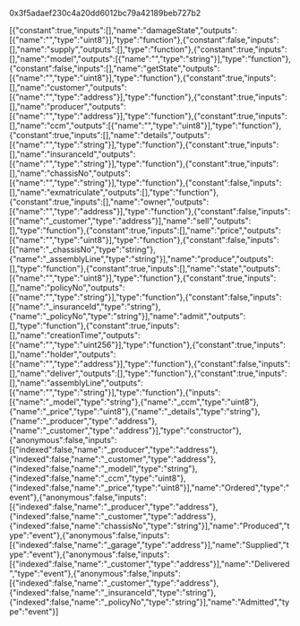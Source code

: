 0x3f5adaef230c4a20dd6012bc79a42189beb727b2

[{"constant":true,"inputs":[],"name":"damageState","outputs":[{"name":"","type":"uint8"}],"type":"function"},{"constant":false,"inputs":[],"name":"supply","outputs":[],"type":"function"},{"constant":true,"inputs":[],"name":"model","outputs":[{"name":"","type":"string"}],"type":"function"},{"constant":false,"inputs":[],"name":"getState","outputs":[{"name":"","type":"uint8"}],"type":"function"},{"constant":true,"inputs":[],"name":"customer","outputs":[{"name":"","type":"address"}],"type":"function"},{"constant":true,"inputs":[],"name":"producer","outputs":[{"name":"","type":"address"}],"type":"function"},{"constant":true,"inputs":[],"name":"ccm","outputs":[{"name":"","type":"uint8"}],"type":"function"},{"constant":true,"inputs":[],"name":"details","outputs":[{"name":"","type":"string"}],"type":"function"},{"constant":true,"inputs":[],"name":"insuranceId","outputs":[{"name":"","type":"string"}],"type":"function"},{"constant":true,"inputs":[],"name":"chassisNo","outputs":[{"name":"","type":"string"}],"type":"function"},{"constant":false,"inputs":[],"name":"exmatriculate","outputs":[],"type":"function"},{"constant":true,"inputs":[],"name":"owner","outputs":[{"name":"","type":"address"}],"type":"function"},{"constant":false,"inputs":[{"name":"_customer","type":"address"}],"name":"sell","outputs":[],"type":"function"},{"constant":true,"inputs":[],"name":"price","outputs":[{"name":"","type":"uint8"}],"type":"function"},{"constant":false,"inputs":[{"name":"_chassisNo","type":"string"},{"name":"_assemblyLine","type":"string"}],"name":"produce","outputs":[],"type":"function"},{"constant":true,"inputs":[],"name":"state","outputs":[{"name":"","type":"uint8"}],"type":"function"},{"constant":true,"inputs":[],"name":"policyNo","outputs":[{"name":"","type":"string"}],"type":"function"},{"constant":false,"inputs":[{"name":"_insuranceId","type":"string"},{"name":"_policyNo","type":"string"}],"name":"admit","outputs":[],"type":"function"},{"constant":true,"inputs":[],"name":"creationTime","outputs":[{"name":"","type":"uint256"}],"type":"function"},{"constant":true,"inputs":[],"name":"holder","outputs":[{"name":"","type":"address"}],"type":"function"},{"constant":false,"inputs":[],"name":"deliver","outputs":[],"type":"function"},{"constant":true,"inputs":[],"name":"assemblyLine","outputs":[{"name":"","type":"string"}],"type":"function"},{"inputs":[{"name":"_model","type":"string"},{"name":"_ccm","type":"uint8"},{"name":"_price","type":"uint8"},{"name":"_details","type":"string"},{"name":"_producer","type":"address"},{"name":"_customer","type":"address"}],"type":"constructor"},{"anonymous":false,"inputs":[{"indexed":false,"name":"_producer","type":"address"},{"indexed":false,"name":"_customer","type":"address"},{"indexed":false,"name":"_modell","type":"string"},{"indexed":false,"name":"_ccm","type":"uint8"},{"indexed":false,"name":"_price","type":"uint8"}],"name":"Ordered","type":"event"},{"anonymous":false,"inputs":[{"indexed":false,"name":"_producer","type":"address"},{"indexed":false,"name":"_customer","type":"address"},{"indexed":false,"name":"chassisNo","type":"string"}],"name":"Produced","type":"event"},{"anonymous":false,"inputs":[{"indexed":false,"name":"_garage","type":"address"}],"name":"Supplied","type":"event"},{"anonymous":false,"inputs":[{"indexed":false,"name":"_customer","type":"address"}],"name":"Delivered","type":"event"},{"anonymous":false,"inputs":[{"indexed":false,"name":"_customer","type":"address"},{"indexed":false,"name":"_insuranceId","type":"string"},{"indexed":false,"name":"_policyNo","type":"string"}],"name":"Admitted","type":"event"}]
